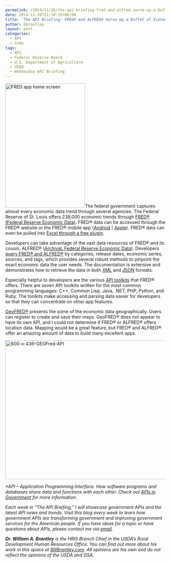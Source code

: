```yaml
---
permalink: /2014/11/26/the-api-briefing-fred-and-alfred-serve-up-a-buffet-of-economic-data/
date: 2014-11-26T11:10:15+00:00
title: 'The API Briefing: FRED® and ALFRED® Serve Up a Buffet of Economic Data'
author: bbrantley
layout: post
categories:
  - API
  - Code
tags:
  - API
  - Federal Reserve Board
  - U.S. Department of Agriculture
  - USDA
  - Wednesday API Briefing
---
```


<img class="alignright size-full wp-image-222352" src="https://s3.amazonaws.com/sitesusa/wp-content/uploads/sites/212/2014/11/250-x-390-FRED-home-android.jpg" alt="FRED app home screen" width="250" height="390" />The federal government captures almost every economic data trend through several agencies. The Federal Reserve of St. Louis offers 238,000 economic trends through [FRED® (Federal Reserve Economic Data)](http://research.stlouisfed.org/fred2/). FRED® data can be accessed through the FRED® website or the FRED® mobile app ([Android](https://play.google.com/store/apps/details?id=org.stlouisfed.research.fred) | [Apple](https://itunes.apple.com/us/app/fred-economic-data/id451715489)). FRED® data can even be pulled into [Excel through a free plugin](http://research.stlouisfed.org/fred-addin/).

Developers can take advantage of the vast data resources of FRED® and its cousin, ALFRED® ([ArchivaL Federal Reserve Economic Data](http://alfred.stlouisfed.org/)). Developers [query FRED® and ALFRED®](http://api.stlouisfed.org/docs/fred/) by categories, release dates, economic series, sources, and tags, which provides several robust methods to pinpoint the exact economic data the user needs. The documentation is extensive and demonstrates how to retrieve the data in both [XML](http://en.wikipedia.org/wiki/XML) and [JSON](http://en.wikipedia.org/wiki/JSON) formats.

Especially helpful to developers are the various [API toolkits](http://api.stlouisfed.org/docs/fred/#Toolkits) that FRED® offers. There are seven API toolkits written for the most common programming languages: C++, Common Lisp, Java, .NET, PHP, Python, and Ruby. The toolkits make accessing and parsing data easier for developers so that they can concentrate on other app features.

[GeoFRED®](http://geofred.stlouisfed.org/) presents the some of the economic data geographically. Users can register to create and save their maps. GeoFRED® does not appear to have its own API, and I could not determine if FRED® or ALFRED® offers location data. Mapping would be a great feature, but FRED® and ALFRED® offer an amazing amount of data to build many excellent apps.

<img class="aligncenter size-full wp-image-222282" src="https://s3.amazonaws.com/sitesusa/wp-content/uploads/sites/212/2014/11/600-x-436-GEOFred-API.jpg" alt="600-x-436-GEOFred-API" width="600" height="436" />

_*API – Application Programming Interface. How software programs and databases share data and functions with each other. Check out_ [_APIs in Government_](https://www.digitalgov.gov/2013/04/30/apis-in-government/) _for more information._

<div class="hdivider">
</div>

_Each week in “The API Briefing,” I will showcase government APIs and the latest API news and trends. Visit this blog every week to learn how government APIs are transforming government and improving government services for the American people. If you have ideas for a topic or have questions about APIs, please contact me via_ [_email_](mailto:William.Brantley@opm.gov)_._

_**Dr. William A. Brantley** is the HRIS Branch Chief in the USDA’s Rural Development Human Resources Office. You can find out more about his work in this space at_ [_BillBrantley.com_](http://billbrantley.com/)_. All opinions are his own and do not reflect the opinions of the USDA and GSA._